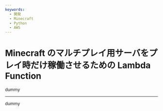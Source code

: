 ```yaml
---
keywords:
  - 開発
  - Minecraft
  - Python
  - AWS
---
```


# Minecraft のマルチプレイ用サーバをプレイ時だけ稼働させるための Lambda Function

dummy

---

dummy

